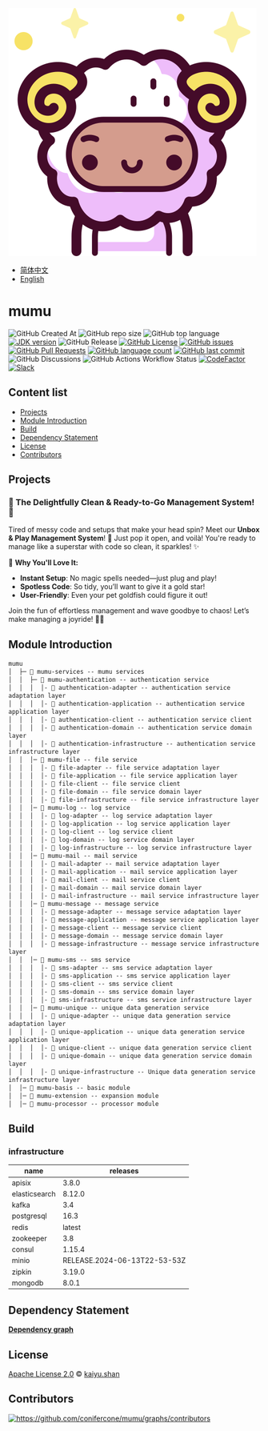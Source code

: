 ![mumu](./logo.svg)

- [简体中文](README.zh_CN.md)
- [English](README.md)

# mumu

![GitHub Created At](https://img.shields.io/github/created-at/conifercone/mumu)
![GitHub repo size](https://img.shields.io/github/repo-size/conifercone/mumu)
![GitHub top language](https://img.shields.io/github/languages/top/conifercone/mumu)
[![JDK version](https://img.shields.io/badge/JDK-21+-green.svg)](https://www.oracle.com/java/technologies/javase/jdk21-archive-downloads.html)
![GitHub Release](https://img.shields.io/github/v/release/conifercone/mumu)
[![GitHub License](https://img.shields.io/github/license/conifercone/mumu)](https://github.com/conifercone/mumu)
[![GitHub issues](https://img.shields.io/github/issues/conifercone/mumu)](https://github.com/conifercone/mumu/issues)
[![GitHub Pull Requests](https://img.shields.io/github/issues-pr/conifercone/mumu)](https://github.com/conifercone/mumu/pulls)
[![GitHub language count](https://img.shields.io/github/languages/count/conifercone/mumu)](https://github.com/conifercone/mumu)
[![GitHub last commit](https://img.shields.io/github/last-commit/conifercone/mumu/develop)](https://github.com/conifercone/mumu)
![GitHub Discussions](https://img.shields.io/github/discussions/conifercone/mumu)
![GitHub Actions Workflow Status](https://img.shields.io/github/actions/workflow/status/conifercone/mumu/dependency-submission.yml)
[![CodeFactor](https://www.codefactor.io/repository/github/conifercone/mumu/badge/develop)](https://www.codefactor.io/repository/github/conifercone/mumu/overview/develop)
[![Slack](https://img.shields.io/badge/Slack-Join%20Our%20Community-green)](https://join.slack.com/t/mumu-community/shared_invite/zt-2ov97fcpj-bFJZmpXSp5YZWSU9zD7S5g)

## Content list

- [Projects](#Projects)
- [Module Introduction](#module-introduction)
- [Build](#Build)
- [Dependency Statement](#dependency-statement)
- [License](#license)
- [Contributors](#contributors)

## Projects

### 🎉 The Delightfully Clean & Ready-to-Go Management System! 🎉

Tired of messy code and setups that make your head spin?
Meet our **Unbox & Play Management System**! 🎁 Just pop it open, and voilà! You're ready to manage
like a superstar with code so clean, it sparkles! ✨

🌟 **Why You'll Love It:**

- **Instant Setup**: No magic spells needed—just plug and play!
- **Spotless Code**: So tidy, you’ll want to give it a gold star!
- **User-Friendly**: Even your pet goldfish could figure it out!

Join the fun of effortless management and wave goodbye to chaos! Let’s make managing a joyride! 🚀🎈

## Module Introduction

```text
mumu
│  ├─ 📂 mumu-services -- mumu services
│  │  ├─ 📂 mumu-authentication -- authentication service
│  │  │  │- 📂 authentication-adapter -- authentication service adaptation layer
│  │  │  │- 📂 authentication-application -- authentication service application layer
│  │  │  │- 📂 authentication-client -- authentication service client
│  │  │  │- 📂 authentication-domain -- authentication service domain layer
│  │  │  │- 📂 authentication-infrastructure -- authentication service infrastructure layer
│  │  │─ 📂 mumu-file -- file service
│  │  │  │- 📂 file-adapter -- file service adaptation layer
│  │  │  │- 📂 file-application -- file service application layer
│  │  │  │- 📂 file-client -- file service client
│  │  │  │- 📂 file-domain -- file service domain layer
│  │  │  │- 📂 file-infrastructure -- file service infrastructure layer
│  │  │─ 📂 mumu-log -- log service
│  │  │  │- 📂 log-adapter -- log service adaptation layer
│  │  │  │- 📂 log-application -- log service application layer
│  │  │  │- 📂 log-client -- log service client
│  │  │  │- 📂 log-domain -- log service domain layer
│  │  │  │- 📂 log-infrastructure -- log service infrastructure layer
│  │  │─ 📂 mumu-mail -- mail service
│  │  │  │- 📂 mail-adapter -- mail service adaptation layer
│  │  │  │- 📂 mail-application -- mail service application layer
│  │  │  │- 📂 mail-client -- mail service client
│  │  │  │- 📂 mail-domain -- mail service domain layer
│  │  │  │- 📂 mail-infrastructure -- mail service infrastructure layer
│  │  │─ 📂 mumu-message -- message service
│  │  │  │- 📂 message-adapter -- message service adaptation layer
│  │  │  │- 📂 message-application -- message service application layer
│  │  │  │- 📂 message-client -- message service client
│  │  │  │- 📂 message-domain -- message service domain layer
│  │  │  │- 📂 message-infrastructure -- message service infrastructure layer
│  │  │─ 📂 mumu-sms -- sms service
│  │  │  │- 📂 sms-adapter -- sms service adaptation layer
│  │  │  │- 📂 sms-application -- sms service application layer
│  │  │  │- 📂 sms-client -- sms service client
│  │  │  │- 📂 sms-domain -- sms service domain layer
│  │  │  │- 📂 sms-infrastructure -- sms service infrastructure layer
│  │  │─ 📂 mumu-unique -- unique data generation service
│  │  │  │- 📂 unique-adapter -- unique data generation service adaptation layer
│  │  │  │- 📂 unique-application -- unique data generation service application layer
│  │  │  │- 📂 unique-client -- unique data generation service client
│  │  │  │- 📂 unique-domain -- unique data generation service domain layer
│  │  │  │- 📂 unique-infrastructure -- Unique data generation service infrastructure layer
│  │─ 📂 mumu-basis -- basic module
│  │─ 📂 mumu-extension -- expansion module
│  │─ 📂 mumu-processor -- processor module
```

## Build

### infrastructure

| name          | releases                     |
|---------------|------------------------------|
| apisix        | 3.8.0                        |
| elasticsearch | 8.12.0                       |
| kafka         | 3.4                          |
| postgresql    | 16.3                         |
| redis         | latest                       |
| zookeeper     | 3.8                          |
| consul        | 1.15.4                       |
| minio         | RELEASE.2024-06-13T22-53-53Z |
| zipkin        | 3.19.0                       |
| mongodb       | 8.0.1                        |

## Dependency Statement

[**Dependency graph**](https://github.com/conifercone/mumu/network/dependencies)

## License

[Apache License 2.0](LICENSE) © <a href="mailto:kaiyu.shan@outlook.com">kaiyu.shan</a>

## Contributors

<a href="https://github.com/conifercone/mumu/graphs/contributors">
  <img src="https://contrib.rocks/image?repo=conifercone/mumu"  alt="https://github.com/conifercone/mumu/graphs/contributors"/>
</a>
